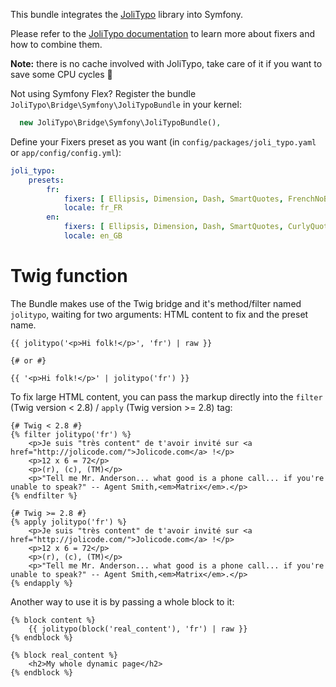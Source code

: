 This bundle integrates the [JoliTypo](https://github.com/jolicode/JoliTypo) library into Symfony.

Please refer to the [JoliTypo documentation](https://github.com/jolicode/JoliTypo/blob/master/README.md) to learn more
about fixers and how to combine them.

**Note:** there is no cache involved with JoliTypo, take care of it if you want to save some CPU cycles :grimacing:

Not using Symfony Flex? Register the bundle `JoliTypo\Bridge\Symfony\JoliTypoBundle` in your kernel:

```php
  new JoliTypo\Bridge\Symfony\JoliTypoBundle(),
```

Define your Fixers preset as you want (in `config/packages/joli_typo.yaml` or `app/config/config.yml`):

```yaml
joli_typo:
    presets:
        fr:
            fixers: [ Ellipsis, Dimension, Dash, SmartQuotes, FrenchNoBreakSpace, CurlyQuote, Trademark ]
            locale: fr_FR
        en:
            fixers: [ Ellipsis, Dimension, Dash, SmartQuotes, CurlyQuote, Trademark ]
            locale: en_GB
```

Twig function
=============

The Bundle makes use of the Twig bridge and it's method/filter named `jolitypo`, waiting for two arguments: HTML content
to fix and the preset name.

```twig
{{ jolitypo('<p>Hi folk!</p>', 'fr') | raw }}

{# or #}

{{ '<p>Hi folk!</p>' | jolitypo('fr') }}
```

To fix large HTML content, you can pass the markup directly into the `filter` (Twig version < 2.8) / `apply` (Twig version >= 2.8) tag:

```twig
{# Twig < 2.8 #}
{% filter jolitypo('fr') %}
    <p>Je suis "très content" de t'avoir invité sur <a href="http://jolicode.com/">Jolicode.com</a> !</p>
    <p>12 x 6 = 72</p>
    <p>(r), (c), (TM)</p>
    <p>"Tell me Mr. Anderson... what good is a phone call... if you're unable to speak?" -- Agent Smith,<em>Matrix</em>.</p>
{% endfilter %}
```

```twig
{# Twig >= 2.8 #}
{% apply jolitypo('fr') %}
    <p>Je suis "très content" de t'avoir invité sur <a href="http://jolicode.com/">Jolicode.com</a> !</p>
    <p>12 x 6 = 72</p>
    <p>(r), (c), (TM)</p>
    <p>"Tell me Mr. Anderson... what good is a phone call... if you're unable to speak?" -- Agent Smith,<em>Matrix</em>.</p>
{% endapply %}
```

Another way to use it is by passing a whole block to it:

```twig
{% block content %}
    {{ jolitypo(block('real_content'), 'fr') | raw }}
{% endblock %}

{% block real_content %}
    <h2>My whole dynamic page</h2>
{% endblock %}
```
